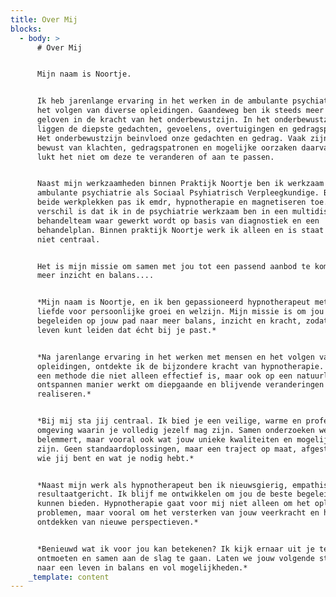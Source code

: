 ```yaml
---
title: Over Mij
blocks:
  - body: >
      # Over Mij


      Mijn naam is Noortje. 


      Ik heb jarenlange ervaring in het werken in de ambulante psychiatrie en
      het volgen van diverse opleidingen. Gaandeweg ben ik steeds meer gaan
      geloven in de kracht van het onderbewustzijn. In het onderbewustzijn
      liggen de diepste gedachten, gevoelens, overtuigingen en gedragspatronen.
      Het onderbewustzijn beinvloed onze gedachten en gedrag. Vaak zijn we ons
      bewust van klachten, gedragspatronen en mogelijke oorzaken daarvan maar
      lukt het niet om deze te veranderen of aan te passen. 


      Naast mijn werkzaamheden binnen Praktijk Noortje ben ik werkzaam in de
      ambulante psychiatrie als Sociaal Psyhiatrisch Verpleegkundige. Binnen
      beide werkplekken pas ik emdr, hypnotherapie en magnetiseren toe. Het
      verschil is dat ik in de psychiatrie werkzaam ben in een multidisciplinair
      behandelteam waar gewerkt wordt op basis van diagnostiek en een
      behandelplan. Binnen praktijk Noortje werk ik alleen en is staat diagnose
      niet centraal. 


      Het is mijn missie om samen met jou tot een passend aanbod te komen tot
      meer inzicht en balans....


      *Mijn naam is Noortje, en ik ben gepassioneerd hypnotherapeut met een
      liefde voor persoonlijke groei en welzijn. Mijn missie is om jou te
      begeleiden op jouw pad naar meer balans, inzicht en kracht, zodat je het
      leven kunt leiden dat écht bij je past.*


      *Na jarenlange ervaring in het werken met mensen en het volgen van diverse
      opleidingen, ontdekte ik de bijzondere kracht van hypnotherapie. Het is
      een methode die niet alleen effectief is, maar ook op een natuurlijke en
      ontspannen manier werkt om diepgaande en blijvende veranderingen te
      realiseren.*


      *Bij mij sta jij centraal. Ik bied je een veilige, warme en professionele
      omgeving waarin je volledig jezelf mag zijn. Samen onderzoeken we wat jou
      belemmert, maar vooral ook wat jouw unieke kwaliteiten en mogelijkheden
      zijn. Geen standaardoplossingen, maar een traject op maat, afgestemd op
      wie jij bent en wat je nodig hebt.*


      *Naast mijn werk als hypnotherapeut ben ik nieuwsgierig, empathisch en
      resultaatgericht. Ik blijf me ontwikkelen om jou de beste begeleiding te
      kunnen bieden. Hypnotherapie gaat voor mij niet alleen om het oplossen van
      problemen, maar vooral om het versterken van jouw veerkracht en het
      ontdekken van nieuwe perspectieven.*


      *Benieuwd wat ik voor jou kan betekenen? Ik kijk ernaar uit je te
      ontmoeten en samen aan de slag te gaan. Laten we jouw volgende stap zetten
      naar een leven in balans en vol mogelijkheden.*
    _template: content
---
```



